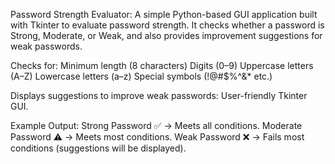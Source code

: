 Password Strength Evaluator:
A simple Python-based GUI application built with Tkinter to evaluate password strength.
It checks whether a password is Strong, Moderate, or Weak, and also provides improvement suggestions for weak passwords.

Checks for:
Minimum length (8 characters)
Digits (0–9)
Uppercase letters (A–Z)
Lowercase letters (a–z)
Special symbols (!@#$%^&* etc.)

Displays suggestions to improve weak passwords:
User-friendly Tkinter GUI.

Example Output:
Strong Password ✅ → Meets all conditions.
Moderate Password ⚠️ → Meets most conditions.
Weak Password ❌ → Fails most conditions (suggestions will be displayed).
